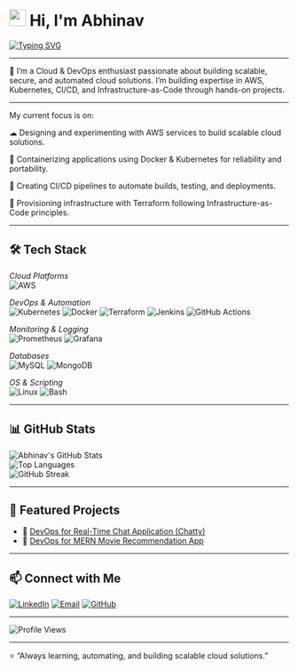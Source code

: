 # <img src="https://media.giphy.com/media/hvRJCLFzcasrR4ia7z/giphy.gif" width="30px"> Hi, I'm Abhinav 

[![Typing SVG](https://readme-typing-svg.herokuapp.com?color=36BCF7&lines=Cloud+%26+DevOps+Engineer;AWS+%7C+Kubernetes+%7C+Terraform;CI%2FCD+%7C+Automation+%7C+IaC;Always+Learning+%26+Building)](https://git.io/typing-svg)

---

🚀 I’m a Cloud & DevOps enthusiast passionate about building scalable, secure, and automated cloud solutions. I’m building expertise in AWS, Kubernetes, CI/CD, and Infrastructure-as-Code through hands-on projects.

---

My current focus is on:

☁ Designing and experimenting with AWS services to build scalable cloud solutions.

🐳 Containerizing applications using Docker & Kubernetes for reliability and portability.

🚀 Creating CI/CD pipelines to automate builds, testing, and deployments.

📝 Provisioning infrastructure with Terraform following Infrastructure-as-Code principles.

---

## 🛠 Tech Stack  

*Cloud Platforms*  
![AWS](https://img.shields.io/badge/AWS-232F3E?style=for-the-badge&logo=amazonaws&logoColor=white)  

*DevOps & Automation*  
![Kubernetes](https://img.shields.io/badge/Kubernetes-326CE5?style=for-the-badge&logo=kubernetes&logoColor=white) 
![Docker](https://img.shields.io/badge/Docker-2496ED?style=for-the-badge&logo=docker&logoColor=white) 
![Terraform](https://img.shields.io/badge/Terraform-7B42BC?style=for-the-badge&logo=terraform&logoColor=white) 
![Jenkins](https://img.shields.io/badge/Jenkins-D24939?style=for-the-badge&logo=jenkins&logoColor=white)
![GitHub Actions](https://img.shields.io/badge/GitHub_Actions-2088FF?style=for-the-badge&logo=githubactions&logoColor=white) 

*Monitoring & Logging*  
![Prometheus](https://img.shields.io/badge/Prometheus-E6522C?style=for-the-badge&logo=prometheus&logoColor=white) 
![Grafana](https://img.shields.io/badge/Grafana-F46800?style=for-the-badge&logo=grafana&logoColor=white) 

*Databases*  
![MySQL](https://img.shields.io/badge/MySQL-005C84?style=for-the-badge&logo=mysql&logoColor=white) 
![MongoDB](https://img.shields.io/badge/MongoDB-4EA94B?style=for-the-badge&logo=mongodb&logoColor=white)  

*OS & Scripting*  
![Linux](https://img.shields.io/badge/Linux-FCC624?style=for-the-badge&logo=linux&logoColor=black) 
![Bash](https://img.shields.io/badge/Bash-4EAA25?style=for-the-badge&logo=gnu-bash&logoColor=white)  

---

## 📊 GitHub Stats  

![Abhinav's GitHub Stats](https://github-readme-stats.vercel.app/api?username=abhinavellath&show_icons=true&theme=tokyonight)  
![Top Languages](https://github-readme-stats.vercel.app/api/top-langs/?username=abhinavellath&layout=compact&theme=tokyonight)  
![GitHub Streak](https://streak-stats.demolab.com?user=abhinavellath&theme=tokyonight)  

---

## 🚀 Featured Projects  

- 🔹 [DevOps for Real-Time Chat Application (Chatty)](https://github.com/kiranrajeev1/DevSecOps-chat-app.git)  
- 🔹 [DevOps for MERN Movie Recommendation App](https://github.com/kiranrajeev1/DevSecOps-MERN-MovieApp.git)  

---

## 📫 Connect with Me  

[![LinkedIn](https://img.shields.io/badge/LinkedIn-0077B5?style=for-the-badge&logo=linkedin&logoColor=white)](https://linkedin.com/in/abhinav-p-kumar) 
[![Email](https://img.shields.io/badge/Email-D14836?style=for-the-badge&logo=gmail&logoColor=white)](mailto:abhinavellath@gmail.com) 
[![GitHub](https://img.shields.io/badge/GitHub-181717?style=for-the-badge&logo=github&logoColor=white)](https://github.com/abhinavellath)  

---

![Profile Views](https://komarev.com/ghpvc/?username=abhinavellath&color=blue&style=flat-square)

---

⭐ “Always learning, automating, and building scalable cloud solutions.”
